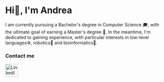 # Hi👋, I'm Andrea

I am currently pursuing a Bachelor's degree in Computer Science 🎓, with the ultimate goal of earning a Master's degree 🚀. In the meantime, I'm dedicated to gaining experience, with particular interests in low-level languages⚙️, robotics🦿 and bioinformatics🧬.

### Contact me
<a href="https://www.linkedin.com/in/andrea-perozzo">
  <img src="https://cdn-icons-png.flaticon.com/512/174/174857.png" alt="LinkedIn Logo" width="40"/>
</a> 
